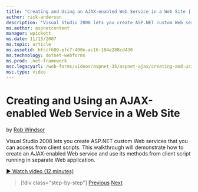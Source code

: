 ```yaml
---
title: "Creating and Using an AJAX-enabled Web Service in a Web Site | Microsoft Docs"
author: rick-anderson
description: "Visual Studio 2008 lets you create ASP.NET custom Web services that you can access from client scripts. This walkthrough will demonstrate how to create an AJ..."
ms.author: aspnetcontent
manager: wpickett
ms.date: 11/15/2007
ms.topic: article
ms.assetid: bfccf680-efc7-400e-ac16-104e288cd430
ms.technology: dotnet-webforms
ms.prod: .net-framework
msc.legacyurl: /web-forms/videos/aspnet-35/aspnet-ajax/creating-and-using-an-ajax-enabled-web-service-in-a-web-site
msc.type: video
---
```

Creating and Using an AJAX-enabled Web Service in a Web Site
====================
by [Rob Windsor](https://twitter.com/robwindsor)

Visual Studio 2008 lets you create ASP.NET custom Web services that you can access from client scripts. This walkthrough will demonstrate how to create an AJAX-enabled Web service and use its methods from client script running in separate Web application.

[&#9654; Watch video (12 minutes)](https://channel9.msdn.com/Blogs/ASP-NET-Site-Videos/creating-and-using-an-ajax-enabled-web-service-in-a-web-site)

>[!div class="step-by-step"]
[Previous](adding-ajax-functionality-to-an-existing-aspnet-page.md)
[Next](aspnet-ajax-a-demonstration-of-aspnet-ajax.md)